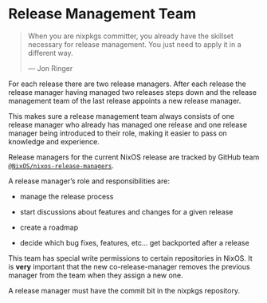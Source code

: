 # Release Management Team

> When you are nixpkgs committer, you already have the skillset necessary for release management.
> You just need to apply it in a different way.
>
> — Jon Ringer

For each release there are two release managers. After each release the
release manager having managed two releases steps down and the release
management team of the last release appoints a new release manager.

This makes sure a release management team always consists of one release
manager who already has managed one release and one release manager
being introduced to their role, making it easier to pass on knowledge
and experience.

Release managers for the current NixOS release are tracked by GitHub
team
[`@NixOS/nixos-release-managers`](https://github.com/orgs/NixOS/teams/nixos-release-managers/members).

A release manager’s role and responsibilities are:

-   manage the release process

-   start discussions about features and changes for a given release

-   create a roadmap

-   decide which bug fixes, features, etc… get backported after a
    release

This team has special write permissions to certain repositories in NixOS.
It is **very** important that the new co-release-manager removes the previous manager
from the team when they assign a new one.

A release manager must have the commit bit in the nixpkgs repository.
